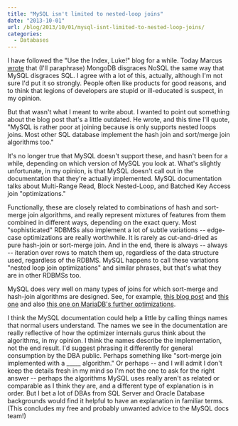 ```yaml
---
title: "MySQL isn't limited to nested-loop joins"
date: "2013-10-01"
url: /blog/2013/10/01/mysql-isnt-limited-to-nested-loop-joins/
categories:
  - Databases
---
```


I have followed the "Use the Index, Luke!" blog for a while. Today Marcus [wrote](http://use-the-index-luke.com/blog/2013-10-01/mysql-is-to-sql-like-mongodb-to-nosql) that (I'll paraphrase) MongoDB disgraces NoSQL the same way that MySQL disgraces SQL. I agree with a lot of this, actually, although I'm not sure I'd put it so strongly. People often like products for good reasons, and to think that legions of developers are stupid or ill-educated is suspect, in my opinion. 

But that wasn't what I meant to write about. I wanted to point out something about the blog post that's a little outdated. He wrote, and this time I'll quote, "MySQL is rather poor at joining because is only supports nested loops joins. Most other SQL database implement the hash join and sort/merge join algorithms too." 

It's no longer true that MySQL doesn't support these, and hasn't been for a while, depending on which version of MySQL you look at. What's slightly unfortunate, in my opinion, is that MySQL doesn't call out in the documentation that they're actually implemented. MySQL documentation talks about Multi-Range Read, Block Nested-Loop, and Batched Key Access join "optimizations." 

Functionally, these are closely related to combinations of hash and sort-merge join algorithms, and really represent mixtures of features from them combined in different ways, depending on the exact query. Most "sophisticated" RDBMSs also implement a lot of subtle variations -- edge-case optimizations are really worthwhile. It is rarely as cut-and-dried as pure hash-join or sort-merge join. And in the end, there is always -- always -- iteration over rows to match them up, regardless of the data structure used, regardless of the RDBMS. MySQL happens to call these variations "nested loop join optimizations" and similar phrases, but that's what they are in other RDBMSs too. 

MySQL does very well on many types of joins for which sort-merge and hash-join algorithms are designed. See, for example, [this blog post](http://www.mysqlperformanceblog.com/2012/03/21/multi-range-read-mrr-in-mysql-5-6-and-mariadb-5-5/) and [this one](http://www.mysqlperformanceblog.com/2012/03/12/index-condition-pushdown-in-mysql-5-6-and-mariadb-5-5-and-its-performance-impact/) and also [this one on MariaDB's further optimizations](http://www.mysqlperformanceblog.com/2012/05/31/a-case-for-mariadbs-hash-joins/). 

I think the MySQL documentation could help a little by calling things names that normal users understand. The names we see in the documentation are really reflective of how the optimizer internals gurus think about the algorithms, in my opinion. I think the names describe the implementation, not the end result. I'd suggest phrasing it differently for general consumption by the DBA public. Perhaps something like "sort-merge join implemented with a \_____ algorithm." Or perhaps -- and I will admit I don't keep the details fresh in my mind so I'm not the one to ask for the right answer -- perhaps the algorithms MySQL uses really aren't as related or comparable as I think they are, and a different type of explanation is in order. But I bet a lot of DBAs from SQL Server and Oracle Database backgrounds would find it helpful to have an explanation in familiar terms. (This concludes my free and probably unwanted advice to the MySQL docs team!)



